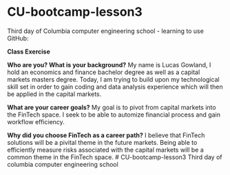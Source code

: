 # CU-bootcamp-lesson3
Third day of Columbia computer engineering school - learning to use GitHub:

**Class Exercise** 

**Who are you? What is your background?**
My name is Lucas Gowland, I hold an economics and finance bachelor degree as well as a capital markets masters degree. Today, I am trying to build upon my technological skill set in order to gain coding and data analysis experience which will then be applied in the capital markets.


**What are your career goals?**
My goal is to pivot from capital markets into the FinTech space. I seek to be able to automize financial process and gain workflow efficiency.


**Why did you choose FinTech as a career path?**
I believe that FinTech solutions will be a pivital theme in the future markets. Being able to efficiently measure risks associated with the capital markets will be a common theme in the FinTech space. # CU-bootcamp-lesson3
Third day of columbia computer engineering school 

